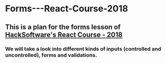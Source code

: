 # Forms---React-Course-2018

## This is a plan for the forms lesson of [HackSoftware's React Course - 2018](https://github.com/HackSoftware/React-Course-2018)

### We will take a look into different kinds of inputs (controlled and uncontrolled), forms and validations.
